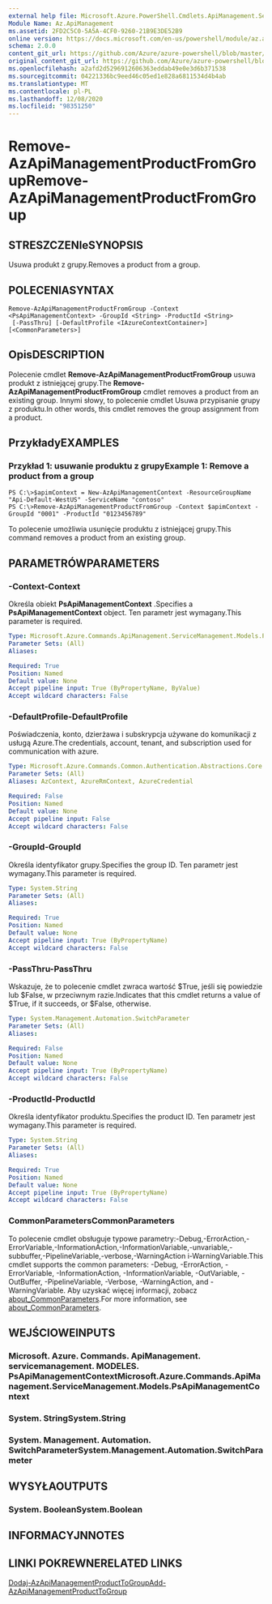 ```yaml
---
external help file: Microsoft.Azure.PowerShell.Cmdlets.ApiManagement.ServiceManagement.dll-Help.xml
Module Name: Az.ApiManagement
ms.assetid: 2FD2C5C0-5A5A-4CF0-9260-21B9E3DE52B9
online version: https://docs.microsoft.com/en-us/powershell/module/az.apimanagement/remove-azapimanagementproductfromgroup
schema: 2.0.0
content_git_url: https://github.com/Azure/azure-powershell/blob/master/src/ApiManagement/ApiManagement/help/Remove-AzApiManagementProductFromGroup.md
original_content_git_url: https://github.com/Azure/azure-powershell/blob/master/src/ApiManagement/ApiManagement/help/Remove-AzApiManagementProductFromGroup.md
ms.openlocfilehash: a2afd2d5296912606363eddab49e0e3d6b371538
ms.sourcegitcommit: 04221336bc9eed46c05ed1e828a6811534d4b4ab
ms.translationtype: MT
ms.contentlocale: pl-PL
ms.lasthandoff: 12/08/2020
ms.locfileid: "98351250"
---
```

# <span data-ttu-id="75d1f-101">Remove-AzApiManagementProductFromGroup</span><span class="sxs-lookup"><span data-stu-id="75d1f-101">Remove-AzApiManagementProductFromGroup</span></span>

## <span data-ttu-id="75d1f-102">STRESZCZENIe</span><span class="sxs-lookup"><span data-stu-id="75d1f-102">SYNOPSIS</span></span>
<span data-ttu-id="75d1f-103">Usuwa produkt z grupy.</span><span class="sxs-lookup"><span data-stu-id="75d1f-103">Removes a product from a group.</span></span>

## <span data-ttu-id="75d1f-104">POLECENIA</span><span class="sxs-lookup"><span data-stu-id="75d1f-104">SYNTAX</span></span>

```
Remove-AzApiManagementProductFromGroup -Context <PsApiManagementContext> -GroupId <String> -ProductId <String>
 [-PassThru] [-DefaultProfile <IAzureContextContainer>] [<CommonParameters>]
```

## <span data-ttu-id="75d1f-105">Opis</span><span class="sxs-lookup"><span data-stu-id="75d1f-105">DESCRIPTION</span></span>
<span data-ttu-id="75d1f-106">Polecenie cmdlet **Remove-AzApiManagementProductFromGroup** usuwa produkt z istniejącej grupy.</span><span class="sxs-lookup"><span data-stu-id="75d1f-106">The **Remove-AzApiManagementProductFromGroup** cmdlet removes a product from an existing group.</span></span>
<span data-ttu-id="75d1f-107">Innymi słowy, to polecenie cmdlet Usuwa przypisanie grupy z produktu.</span><span class="sxs-lookup"><span data-stu-id="75d1f-107">In other words, this cmdlet removes the group assignment from a product.</span></span>

## <span data-ttu-id="75d1f-108">Przykłady</span><span class="sxs-lookup"><span data-stu-id="75d1f-108">EXAMPLES</span></span>

### <span data-ttu-id="75d1f-109">Przykład 1: usuwanie produktu z grupy</span><span class="sxs-lookup"><span data-stu-id="75d1f-109">Example 1: Remove a product from a group</span></span>
```
PS C:\>$apimContext = New-AzApiManagementContext -ResourceGroupName "Api-Default-WestUS" -ServiceName "contoso"
PS C:\>Remove-AzApiManagementProductFromGroup -Context $apimContext -GroupId "0001" -ProductId "0123456789"
```

<span data-ttu-id="75d1f-110">To polecenie umożliwia usunięcie produktu z istniejącej grupy.</span><span class="sxs-lookup"><span data-stu-id="75d1f-110">This command removes a product from an existing group.</span></span>

## <span data-ttu-id="75d1f-111">PARAMETRÓW</span><span class="sxs-lookup"><span data-stu-id="75d1f-111">PARAMETERS</span></span>

### <span data-ttu-id="75d1f-112">-Context</span><span class="sxs-lookup"><span data-stu-id="75d1f-112">-Context</span></span>
<span data-ttu-id="75d1f-113">Określa obiekt **PsApiManagementContext** .</span><span class="sxs-lookup"><span data-stu-id="75d1f-113">Specifies a **PsApiManagementContext** object.</span></span>
<span data-ttu-id="75d1f-114">Ten parametr jest wymagany.</span><span class="sxs-lookup"><span data-stu-id="75d1f-114">This parameter is required.</span></span>

```yaml
Type: Microsoft.Azure.Commands.ApiManagement.ServiceManagement.Models.PsApiManagementContext
Parameter Sets: (All)
Aliases:

Required: True
Position: Named
Default value: None
Accept pipeline input: True (ByPropertyName, ByValue)
Accept wildcard characters: False
```

### <span data-ttu-id="75d1f-115">-DefaultProfile</span><span class="sxs-lookup"><span data-stu-id="75d1f-115">-DefaultProfile</span></span>
<span data-ttu-id="75d1f-116">Poświadczenia, konto, dzierżawa i subskrypcja używane do komunikacji z usługą Azure.</span><span class="sxs-lookup"><span data-stu-id="75d1f-116">The credentials, account, tenant, and subscription used for communication with azure.</span></span>

```yaml
Type: Microsoft.Azure.Commands.Common.Authentication.Abstractions.Core.IAzureContextContainer
Parameter Sets: (All)
Aliases: AzContext, AzureRmContext, AzureCredential

Required: False
Position: Named
Default value: None
Accept pipeline input: False
Accept wildcard characters: False
```

### <span data-ttu-id="75d1f-117">-GroupId</span><span class="sxs-lookup"><span data-stu-id="75d1f-117">-GroupId</span></span>
<span data-ttu-id="75d1f-118">Określa identyfikator grupy.</span><span class="sxs-lookup"><span data-stu-id="75d1f-118">Specifies the group ID.</span></span>
<span data-ttu-id="75d1f-119">Ten parametr jest wymagany.</span><span class="sxs-lookup"><span data-stu-id="75d1f-119">This parameter is required.</span></span>

```yaml
Type: System.String
Parameter Sets: (All)
Aliases:

Required: True
Position: Named
Default value: None
Accept pipeline input: True (ByPropertyName)
Accept wildcard characters: False
```

### <span data-ttu-id="75d1f-120">-PassThru</span><span class="sxs-lookup"><span data-stu-id="75d1f-120">-PassThru</span></span>
<span data-ttu-id="75d1f-121">Wskazuje, że to polecenie cmdlet zwraca wartość $True, jeśli się powiedzie lub $False, w przeciwnym razie.</span><span class="sxs-lookup"><span data-stu-id="75d1f-121">Indicates that this cmdlet returns a value of $True, if it succeeds, or $False, otherwise.</span></span>

```yaml
Type: System.Management.Automation.SwitchParameter
Parameter Sets: (All)
Aliases:

Required: False
Position: Named
Default value: None
Accept pipeline input: True (ByPropertyName)
Accept wildcard characters: False
```

### <span data-ttu-id="75d1f-122">-ProductId</span><span class="sxs-lookup"><span data-stu-id="75d1f-122">-ProductId</span></span>
<span data-ttu-id="75d1f-123">Określa identyfikator produktu.</span><span class="sxs-lookup"><span data-stu-id="75d1f-123">Specifies the product ID.</span></span>
<span data-ttu-id="75d1f-124">Ten parametr jest wymagany.</span><span class="sxs-lookup"><span data-stu-id="75d1f-124">This parameter is required.</span></span>

```yaml
Type: System.String
Parameter Sets: (All)
Aliases:

Required: True
Position: Named
Default value: None
Accept pipeline input: True (ByPropertyName)
Accept wildcard characters: False
```

### <span data-ttu-id="75d1f-125">CommonParameters</span><span class="sxs-lookup"><span data-stu-id="75d1f-125">CommonParameters</span></span>
<span data-ttu-id="75d1f-126">To polecenie cmdlet obsługuje typowe parametry:-Debug,-ErrorAction,-ErrorVariable,-InformationAction,-InformationVariable,-unvariable,-subbuffer,-PipelineVariable,-verbose,-WarningAction i-WarningVariable.</span><span class="sxs-lookup"><span data-stu-id="75d1f-126">This cmdlet supports the common parameters: -Debug, -ErrorAction, -ErrorVariable, -InformationAction, -InformationVariable, -OutVariable, -OutBuffer, -PipelineVariable, -Verbose, -WarningAction, and -WarningVariable.</span></span> <span data-ttu-id="75d1f-127">Aby uzyskać więcej informacji, zobacz [about_CommonParameters](http://go.microsoft.com/fwlink/?LinkID=113216).</span><span class="sxs-lookup"><span data-stu-id="75d1f-127">For more information, see [about_CommonParameters](http://go.microsoft.com/fwlink/?LinkID=113216).</span></span>

## <span data-ttu-id="75d1f-128">WEJŚCIOWE</span><span class="sxs-lookup"><span data-stu-id="75d1f-128">INPUTS</span></span>

### <span data-ttu-id="75d1f-129">Microsoft. Azure. Commands. ApiManagement. servicemanagement. MODELES. PsApiManagementContext</span><span class="sxs-lookup"><span data-stu-id="75d1f-129">Microsoft.Azure.Commands.ApiManagement.ServiceManagement.Models.PsApiManagementContext</span></span>

### <span data-ttu-id="75d1f-130">System. String</span><span class="sxs-lookup"><span data-stu-id="75d1f-130">System.String</span></span>

### <span data-ttu-id="75d1f-131">System. Management. Automation. SwitchParameter</span><span class="sxs-lookup"><span data-stu-id="75d1f-131">System.Management.Automation.SwitchParameter</span></span>

## <span data-ttu-id="75d1f-132">WYSYŁA</span><span class="sxs-lookup"><span data-stu-id="75d1f-132">OUTPUTS</span></span>

### <span data-ttu-id="75d1f-133">System. Boolean</span><span class="sxs-lookup"><span data-stu-id="75d1f-133">System.Boolean</span></span>

## <span data-ttu-id="75d1f-134">INFORMACYJN</span><span class="sxs-lookup"><span data-stu-id="75d1f-134">NOTES</span></span>

## <span data-ttu-id="75d1f-135">LINKI POKREWNE</span><span class="sxs-lookup"><span data-stu-id="75d1f-135">RELATED LINKS</span></span>

[<span data-ttu-id="75d1f-136">Dodaj-AzApiManagementProductToGroup</span><span class="sxs-lookup"><span data-stu-id="75d1f-136">Add-AzApiManagementProductToGroup</span></span>](./Add-AzApiManagementProductToGroup.md)


